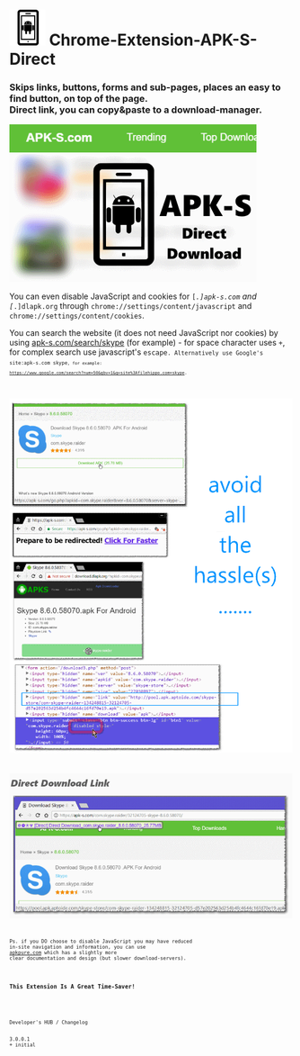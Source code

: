 <h1><img alt="" src="resources/icon.png" height="64" width="64"/> Chrome-Extension-APK-S-Direct</h1>

<h3>Skips links, buttons, forms and sub-pages, places an easy to find button, on top of the page. <br/>Direct link, you can copy&amp;paste to a download-manager.</h3>

<img alt="" src="resources/tile.png"/>

You can even disable JavaScript and cookies for <code>[*.]apk-s.com</code> and <code>[*.]dlapk.org</code> through <code>chrome://settings/content/javascript</code> and <code>chrome://settings/content/cookies</code>.

You can search the website (it does not need JavaScript nor cookies) by using <a href="https://apk-s.com/search/skype">apk-s.com/search/skype</a> (for example) - for space character uses <code>+</code>, for complex search use javascript's <code>escape<code>.
Alternatively use Google's <code>site:apk-s.com skype<code>,
for example: <a href="https://www.google.com/search?num=50&gbv=1&q=site%3Aapk-s.com+skype">https://www.google.com/search?num=50&gbv=1&q=site%3Afilehippo.com+skype</a>.


<img alt="" src="resources/screenshot_1.png"/><br/>

<img alt="" src="resources/screenshot_2.png"/><br/>

Ps. if you DO choose to disable JavaScript you may have reduced in-site navigation and information,
you can use <a href="https://apkpure.com/">apkpure.com</a> which has a slightly more clear documentation and design (but slower download-servers).


<h3>This Extension Is A Great Time-Saver!</h3>

<pre>
Developer's HUB / Changelog


3.0.0.1
+ initial
</pre>

<!-- <a href="https://paypal.me/e1adkarak0"><img src="https://www.paypalobjects.com/webstatic/mktg/Logo/pp-logo-100px.png" alt="PayPal Donation"></a> -->
